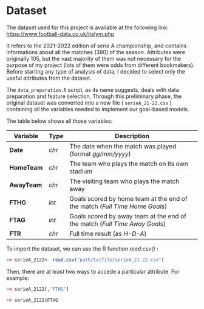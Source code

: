 # Dataset
The dataset used for this project is available at the following link: https://www.football-data.co.uk/italym.php

It refers to the 2021-2022 edition of serie A championship, and contains informations about all the matches (380) of the season. 
Attributes were originally 105, but the vast majority of them was not necessary for the purpose of my project (lots of them were odds from different bookmakers).
Before starting any type of analysis of data, I decided to select only the useful attributes from the dataset.

The `data_preparation.R` script, as its name suggests, deals with data preparation and feature selection. Through this preliminary phase, the original
dataset was converted into a new file ( `serieA_21-22.csv` ) containing all the variables needed to implement our goal-based models.

The table below shows all those variables:

<div align="center">
    
  Variable      | Type   | Description                                                               |
  ------------- |------- | ----------------------------------------------------------------------------
  **Date**      | _chr_  | The date when the match was played (format *gg/mm/yyyy*)                   |
  **HomeTeam**  | _chr_  | The team who plays the match on its own stadium                            |
  **AwayTeam**  | _chr_  | The visiting team who plays the match away                                 |
  **FTHG**      | _int_  | Goals scored by home team at the end of the match (*Full Time Home Goals*) |
  **FTAG**      | _int_  | Goals scored by away team at the end of the match (*Full Time Away Goals*) |                                   
  **FTR**       | _chr_  | Full time result (as *H-D-A*)                                              |

</div>

To import the dataset, we can use the R function *read.csv()* :
```r
>> serieA_2122<- read.csv("path/to/file/serieA_21-22.csv")
```
Then, there are at least two ways to accede a particular attribute. For example:

```r
>> serieA_2122[,"FTHG"]

>> serieA_2122$FTHG
```
